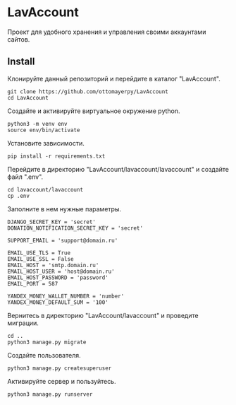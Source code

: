 # LavAccount
Проект для удобного хранения и управления своими аккаунтами сайтов.

## Install

Клонируйте данный репозиторий и перейдите в каталог "LavAccount".
```
git clone https://github.com/ottomayerpy/LavAccount
cd LavAccount
```
Создайте и активируйте виртуальное окружение python.
```
python3 -m venv env
source env/bin/activate
```
Установите зависимости.
```
pip install -r requirements.txt
```
Перейдите в директорию "LavAccount/lavaccount/lavaccount" и создайте файл ".env".
```
cd lavaccount/lavaccount
cp .env
```
Заполните в нем нужные параметры.
```
DJANGO_SECRET_KEY = 'secret'
DONATION_NOTIFICATION_SECRET_KEY = 'secret'

SUPPORT_EMAIL = 'support@domain.ru'

EMAIL_USE_TLS = True
EMAIL_USE_SSL = False
EMAIL_HOST = 'smtp.domain.ru'
EMAIL_HOST_USER = 'host@domain.ru'
EMAIL_HOST_PASSWORD = 'password'
EMAIL_PORT = 587

YANDEX_MONEY_WALLET_NUMBER = 'number'
YANDEX_MONEY_DEFAULT_SUM = '100'
```
Вернитесь в директорию "LavAccount/lavaccount" и проведите миграции.
```
cd ..
python3 manage.py migrate
```
Создайте пользователя.
```
python3 manage.py createsuperuser
```
Активируйте сервер и пользуйтесь.
```
python3 manage.py runserver
```
